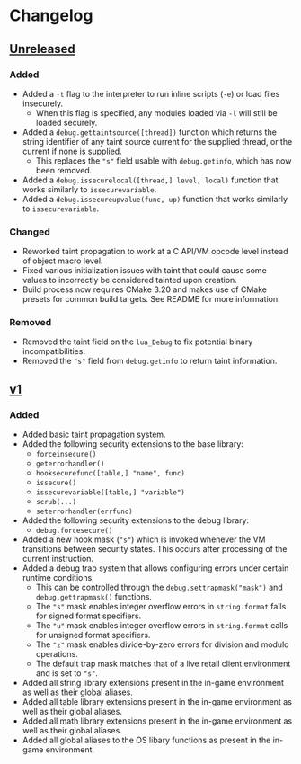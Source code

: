 # Changelog

## [Unreleased]
### Added
- Added a `-t` flag to the interpreter to run inline scripts (`-e`) or load files insecurely.
  - When this flag is specified, any modules loaded via `-l` will still be loaded securely.
- Added a `debug.gettaintsource([thread])` function which returns the string identifier of any taint source current for the supplied thread, or the current if none is supplied.
  - This replaces the `"s"` field usable with `debug.getinfo`, which has now been removed.
- Added a `debug.issecurelocal([thread,] level, local)` function that works similarly to `issecurevariable`.
- Added a `debug.issecureupvalue(func, up)` function that works similarly to `issecurevariable`.

### Changed
- Reworked taint propagation to work at a C API/VM opcode level instead of object macro level.
- Fixed various initialization issues with taint that could cause some values to incorrectly be considered tainted upon creation.
- Build process now requires CMake 3.20 and makes use of CMake presets for common build targets. See README for more information.

### Removed
- Removed the taint field on the `lua_Debug` to fix potential binary incompatibilities.
- Removed the `"s"` field from `debug.getinfo` to return taint information.

## [v1]
### Added
- Added basic taint propagation system.
- Added the following security extensions to the base library:
  - `forceinsecure()`
  - `geterrorhandler()`
  - `hooksecurefunc([table,] "name", func)`
  - `issecure()`
  - `issecurevariable([table,] "variable")`
  - `scrub(...)`
  - `seterrorhandler(errfunc)`
- Added the following security extensions to the debug library:
  - `debug.forcesecure()`
- Added a new hook mask (`"s"`) which is invoked whenever the VM transitions between security states. This occurs after processing of the current instruction.
- Added a debug trap system that allows configuring errors under certain runtime conditions.
  - This can be controlled through the `debug.settrapmask("mask")` and `debug.gettrapmask()` functions.
  - The `"s"` mask enables integer overflow errors in `string.format` falls for signed format specifiers.
  - The `"u"` mask enables integer overflow errors in `string.format` calls for unsigned format specifiers.
  - The `"z"` mask enables divide-by-zero errors for division and modulo operations.
  - The default trap mask matches that of a live retail client environment and is set to `"s"`.
- Added all string library extensions present in the in-game environment as well as their global aliases.
- Added all table library extensions present in the in-game environment as well as their global aliases.
- Added all math library extensions present in the in-game environment as well as their global aliases.
- Added all global aliases to the OS libary functions as present in the in-game environment.

[Unreleased]: https://github.com/Meorawr/tainted-lua/compare/v1...HEAD
[v1]: https://github.com/Meorawr/tainted-lua/releases/tag/v1
